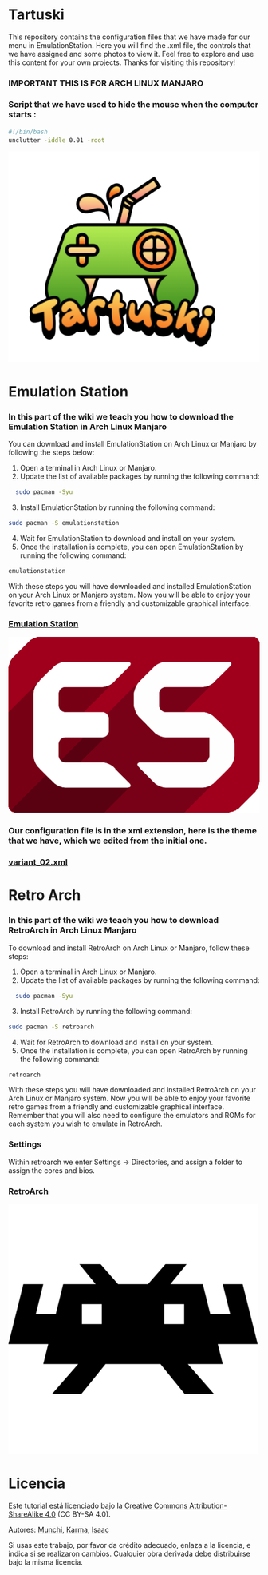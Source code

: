 # Tartuski

This repository contains the configuration files that we have made for our menu in EmulationStation. Here you will find the .xml file, the controls that we have assigned and some photos to view it. Feel free to explore and use this content for your own projects. Thanks for visiting this repository!

### IMPORTANT THIS IS FOR ARCH LINUX MANJARO

### Script that we have used to hide the mouse when the computer starts :

````bash
#!/bin/bash
unclutter -iddle 0.01 -root
````

<p align="center">
  <img src="logo.png" />
</p>



# Emulation Station 

### In this part of the wiki we teach you how to download the Emulation Station in Arch Linux Manjaro

You can download and install EmulationStation on Arch Linux or Manjaro by following the steps below:

1. Open a terminal in Arch Linux or Manjaro. 
2. Update the list of available packages by running the following command:    
````bash
  sudo pacman -Syu
````
3. Install EmulationStation by running the following command:     
````bash
sudo pacman -S emulationstation
````
4. Wait for EmulationStation to download and install on your system.
5. Once the installation is complete, you can open EmulationStation by running the following command:     
````bash
emulationstation
````
With these steps you will have downloaded and installed EmulationStation on your Arch Linux or Manjaro system. Now you will be able to enjoy your favorite retro games from a friendly and customizable graphical interface.

### <a href=https://github.com/TartuskiJose/Tartuski/wiki/Emulation-Station>Emulation Station</a>

<img src="EM.png" />

### Our configuration file is in the xml extension, here is the theme that we have, which we edited from the initial one.

### <a href=https://github.com/TartuskiJose/Tartuski/blob/main/variant_02.xml>variant_02.xml</a>

# Retro Arch

### In this part of the wiki we teach you how to download RetroArch in Arch Linux Manjaro

To download and install RetroArch on Arch Linux or Manjaro, follow these steps:

1. Open a terminal in Arch Linux or Manjaro.
2. Update the list of available packages by running the following command:
````bash
  sudo pacman -Syu
````
3. Install RetroArch by running the following command:
````bash
sudo pacman -S retroarch
````
4. Wait for RetroArch to download and install on your system.
5. Once the installation is complete, you can open RetroArch by running the following command:
````bash
retroarch
````
With these steps you will have downloaded and installed RetroArch on your Arch Linux or Manjaro system. Now you will be able to enjoy your favorite retro games from a friendly and customizable graphical interface. Remember that you will also need to configure the emulators and ROMs for each system you wish to emulate in RetroArch.

### Settings 

Within retroarch we enter Settings -> Directories, and assign a folder to assign the cores and bios.

### <a href=https://github.com/TartuskiJose/Tartuski/wiki/RetroArch>RetroArch</a>

<img src="Retroarch.png" width=500 height=500 />


# Licencia
Este tutorial está licenciado bajo la [Creative Commons Attribution-ShareAlike 4.0](https://creativecommons.org/licenses/by-sa/4.0/) (CC BY-SA 4.0).

Autores: [Munchi](https://github.com/MunchiA), [Karma](https://github.com/Karmagnus), [Isaac](https://github.com/isaacva8)

Si usas este trabajo, por favor da crédito adecuado, enlaza a la licencia, e indica si se realizaron cambios. Cualquier obra derivada debe distribuirse bajo la misma licencia.






